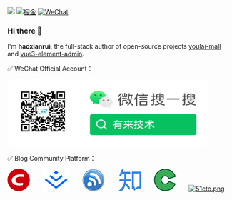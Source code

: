 
![](https://komarev.com/ghpvc/?username=haoxianrui)
[![掘金](https://img.shields.io/badge/%E6%8E%98%E9%87%91-@有来技术-blue.svg)](https://juejin.cn/user/4187394044331261)
[![WeChat](https://img.shields.io/badge/WeChat-haoxianrui-brightgreen.svg)](assets%2Fimg%2Fhaoxianrui.jpg?raw=true)

### Hi there 👋

I'm **haoxianrui**, the full-stack author of open-source projects [youlai-mall](https://gitee.com/youlaitech/youlai-mall) and [vue3-element-admin](https://gitee.com/youlaiorg/vue3-element-admin).

✅ WeChat Official Account：

<img src="https://raw.githubusercontent.com/haoxianrui/haoxianrui/master/assets/img/gongzhonghao.png" width="450px" height="150px"> 

✅ Blog Community Platform：

[![csdn.png](assets%2Fimg%2Fcsdn.png)](https://blog.csdn.net/u013737132)&emsp;&emsp;[![juejin.png](assets%2Fimg%2Fjuejin.png)](https://juejin.cn/user/4187394044331261)&emsp;&emsp;[![cnblog.png](assets%2Fimg%2Fcnblog.png)](https://www.cnblogs.com/haoxianrui/)&emsp;&emsp; [![zhihu.png](assets%2Fimg%2Fzhihu.png)](https://www.zhihu.com/people/haoxr)&emsp;&emsp;[![osc.png](assets%2Fimg%2Fosc.png)](https://my.oschina.net/youlai)&emsp;&emsp;[![51cto.png](assets%2Fimg%2F51cto.png)](https://blog.51cto.com/youlai)&emsp;&emsp;

